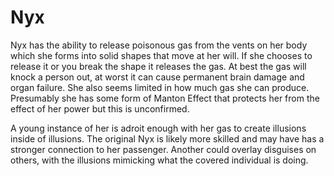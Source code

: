 # Nyx
Nyx has the ability to release poisonous gas from the vents on her body which she forms into solid shapes that move at her will. If she chooses to release it or you break the shape it releases the gas. At best the gas will knock a person out, at worst it can cause permanent brain damage and organ failure. She also seems limited in how much gas she can produce. Presumably she has some form of Manton Effect that protects her from the effect of her power but this is unconfirmed.

A young instance of her is adroit enough with her gas to create illusions inside of illusions. The original Nyx is likely more skilled and may have has a stronger connection to her passenger. Another could overlay disguises on others, with the illusions mimicking what the covered individual is doing.
